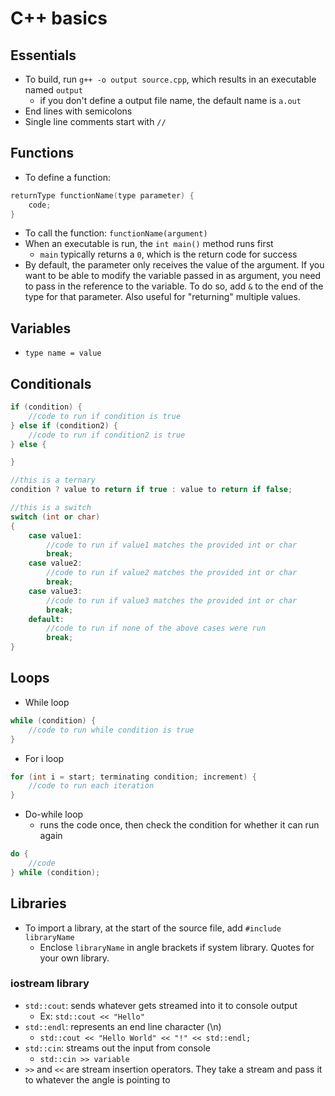 # C++ basics

## Essentials
- To build, run `g++ -o output source.cpp`, which results in an executable named `output`
    - if you don't define a output file name, the default name is `a.out`
- End lines with semicolons
- Single line comments start with `//`


## Functions
- To define a function:
```c++
returnType functionName(type parameter) {
    code;
}
```
- To call the function: `functionName(argument)`
- When an executable is run, the `int main()` method runs first
    - `main` typically returns a `0`, which is the return code for success
- By default, the parameter only receives the value of the argument.  If you want to be able to modify the variable passed in as argument, you need to pass in the reference to the variable.  To do so, add `&` to the end of the type for that parameter.  Also useful for "returning" multiple values.


## Variables
- `type name = value`


## Conditionals
```c++
if (condition) {
    //code to run if condition is true
} else if (condition2) {
    //code to run if condition2 is true
} else {

}

//this is a ternary
condition ? value to return if true : value to return if false;

//this is a switch
switch (int or char)
{
    case value1:
        //code to run if value1 matches the provided int or char
        break;
    case value2:
        //code to run if value2 matches the provided int or char
        break;
    case value3:
        //code to run if value3 matches the provided int or char
        break;
    default:
        //code to run if none of the above cases were run
        break;
}
```


## Loops
- While loop
```c++
while (condition) {
    //code to run while condition is true
}
```
- For i loop
```c++
for (int i = start; terminating condition; increment) {
    //code to run each iteration
}
```
- Do-while loop
  - runs the code once, then check the condition for whether it can run again
```c++
do {
    //code
} while (condition);
```


## Libraries
- To import a library, at the start of the source file, add `#include libraryName`
    - Enclose `libraryName` in angle brackets if system library.  Quotes for your own library.
### iostream library
- `std::cout`: sends whatever gets streamed into it to console output
    - Ex: `std::cout << "Hello"`
- `std::endl`: represents an end line character (\\n)
    - `std::cout << "Hello World" << "!" << std::endl;`
- `std::cin`: streams out the input from console
    - `std::cin >> variable`
- `>>` and `<<` are stream insertion operators. They take a stream and pass it to whatever the angle is pointing to
